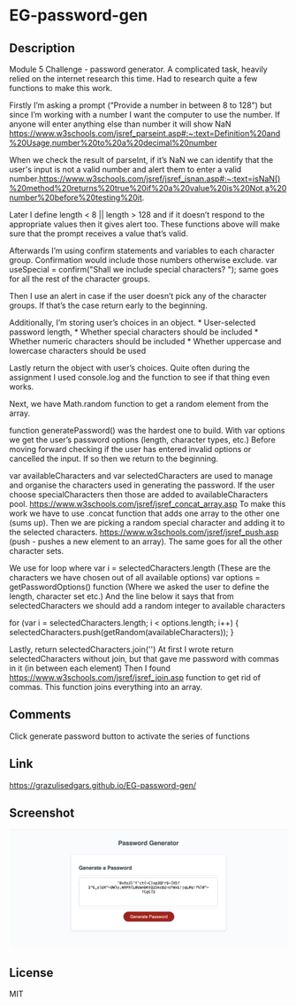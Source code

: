 # EG-password-gen

## Description 

Module 5 Challenge - password generator. A complicated task, heavily relied on the internet research this time. Had to research quite a few functions to make this work. 

Firstly I’m asking a prompt (“Provide a number in between 8 to 128”) but since I’m working with a number I want the computer to use the number. If anyone will enter anything else than number it will show NaN  https://www.w3schools.com/jsref_parseint.asp#:~:text=Definition%20and%20Usage,number%20to%20a%20decimal%20number 

When we check the result of parseInt, if it’s NaN we can identify that the user's input is not a valid number and alert them to enter a valid number.https://www.w3schools.com/jsref/jsref_isnan.asp#:~:text=isNaN()%20method%20returns%20true%20if%20a%20value%20is%20Not,a%20number%20before%20testing%20it.

Later I define length < 8 || length > 128 and if it doesn’t respond to the appropriate values then it gives alert too. 
These functions above will make sure that the prompt receives a value that’s valid.

Afterwards I’m using confirm statements and variables to each character group.  Confirmation would include those numbers otherwise exclude. 
var useSpecial = confirm("Shall we include special characters? "); same goes for all the rest of the character groups.

Then I use an alert in case if the user doesn’t pick any of the character groups. If that’s the case return early to the beginning.

Additionally, I’m storing user’s choices in an object. 
    * User-selected password length,
    * Whether special characters should be included 
    * Whether numeric characters should be included
    * Whether uppercase and lowercase characters should be used

Lastly return the object with user’s choices.
Quite often during the assignment I used console.log and the function to see if that thing even works.

Next, we have Math.random function to get a random element from the array.

function generatePassword() was the hardest one to build. With var options we get the user’s password options (length, character types, etc.) Before moving forward checking if the user has entered invalid options or cancelled the input. If so then we return to the beginning. 

var availableCharacters and var selectedCharacters are used to manage and organise the characters used in generating the password.
If the user choose specialCharacters then those are added to availableCharacters pool. https://www.w3schools.com/jsref/jsref_concat_array.asp  To make this work we have to use .concat function that adds one array to the other one (sums up). Then we are picking a random special character and adding it to the selected characters. https://www.w3schools.com/jsref/jsref_push.asp (push - pushes a new element to an array). The same goes for all the other character sets. 

We use for loop where var i = selectedCharacters.length (These are the characters we have chosen out of all available options)
var options = getPasswordOptions() function (Where we asked the user to define the length, character set etc.)
And the line below it says that from selectedCharacters we should add a random integer to available characters

for (var i = selectedCharacters.length; i < options.length; i++) {
    selectedCharacters.push(getRandom(availableCharacters));
  }

Lastly, return selectedCharacters.join('')
At first I wrote return selectedCharacters without join, but that gave me password with commas in it (in between each element)
Then I found https://www.w3schools.com/jsref/jsref_join.asp  function to get rid of commas. This function joins everything into an array.

## Comments 
Click generate password button to activate the series of functions

## Link
https://grazulisedgars.github.io/EG-password-gen/ 

## Screenshot 
![Alt text](<assets/Screenshot 2023-10-30 at 14.08.23.png>)

## License 
MIT
